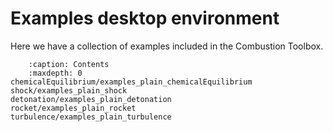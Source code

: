 # Examples desktop environment

Here we have a collection of examples included in the Combustion Toolbox. 

```{toctree}
    :caption: Contents
    :maxdepth: 0
chemicalEquilibrium/examples_plain_chemicalEquilibrium
shock/examples_plain_shock
detonation/examples_plain_detonation
rocket/examples_plain_rocket
turbulence/examples_plain_turbulence
```